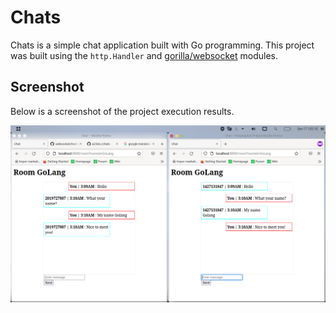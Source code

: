 # Chats

Chats is a simple chat application built with Go programming. This project was built using the `http.Handler` and [gorilla/websocket](https://github.com/gorilla/websocket) modules.

## Screenshot

Below is a screenshot of the project execution results.

![Screenshot](img/Screenshot_20221017_031028.png)
